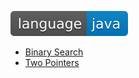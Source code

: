 ![language](https://github.com/jagadeeshkmanne/dsa/blob/master/resources/language-java-blue.svg?raw=true)

- [Binary Search](/binarysearch)
- [Two Pointers](/twoPointers)


